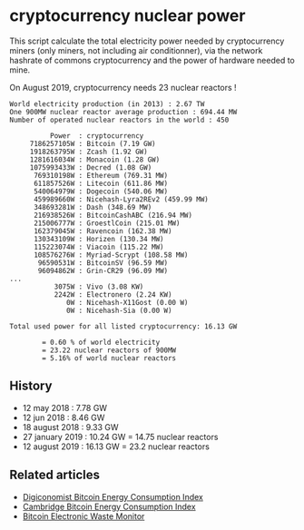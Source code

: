 # cryptocurrency nuclear power

This script calculate the total electricity power needed by cryptocurrency miners (only miners, not including air conditionner), via the network hashrate of commons cryptocurrency and the power of hardware needed to mine.

On August 2019, cryptocurrency needs 23 nuclear reactors !

~~~
World electricity production (in 2013) : 2.67 TW
One 900MW nuclear reactor average production : 694.44 MW
Number of operated nuclear reactors in the world : 450

          Power  : cryptocurrency
     7186257105W : Bitcoin (7.19 GW)
     1918263795W : Zcash (1.92 GW)
     1281616034W : Monacoin (1.28 GW)
     1075993433W : Decred (1.08 GW)
      769310198W : Ethereum (769.31 MW)
      611857526W : Litecoin (611.86 MW)
      540064979W : Dogecoin (540.06 MW)
      459989660W : Nicehash-Lyra2REv2 (459.99 MW)
      348693281W : Dash (348.69 MW)
      216938526W : BitcoinCashABC (216.94 MW)
      215006777W : GroestlCoin (215.01 MW)
      162379045W : Ravencoin (162.38 MW)
      130343109W : Horizen (130.34 MW)
      115223074W : Viacoin (115.22 MW)
      108576276W : Myriad-Scrypt (108.58 MW)
       96590531W : BitcoinSV (96.59 MW)
       96094862W : Grin-CR29 (96.09 MW)
...
           3075W : Vivo (3.08 KW)
           2242W : Electronero (2.24 KW)
              0W : Nicehash-X11Gost (0.00 W)
              0W : Nicehash-Sia (0.00 W)

Total used power for all listed cryptocurrency: 16.13 GW

        = 0.60 % of world electricity
        = 23.22 nuclear reactors of 900MW
        = 5.16% of world nuclear reactors

~~~

## History

- 12 may 2018 : 7.78 GW
- 12 jun 2018 : 8.46 GW
- 18 august 2018 : 9.33 GW
- 27 january 2019 : 10.24 GW = 14.75 nuclear reactors
- 12 august 2019 : 16.13 GW = 23.2 nuclear reactors

## Related articles

- [Digiconomist Bitcoin Energy Consumption Index](https://digiconomist.net/bitcoin-energy-consumption)
- [Cambridge Bitcoin Energy Consumption Index](https://cbeci.org/)
- [Bitcoin Electronic Waste Monitor](https://digiconomist.net/bitcoin-electronic-waste-monitor/)
